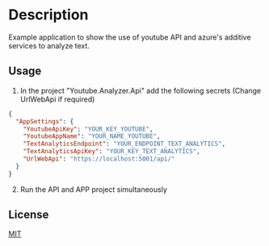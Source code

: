 # Description

Example application to show the use of youtube API and azure's additive services to analyze text.


## Usage

1. In the project "Youtube.Analyzer.Api" add the following secrets (Change UrlWebApi if required)

```JSON
{
  "AppSettings": {
    "YoutubeApiKey": "YOUR_KEY_YOUTUBE",
    "YoutubeAppName": "YOUR_NAME_YOUTUBE",
    "TextAnalyticsEndpoint": "YOUR_ENDPOINT_TEXT_ANALYTICS",
    "TextAnalyticsApiKey": "YOUR_KEY_TEXT_ANALYTICS",
    "UrlWebApi": "https://localhost:5001/api/"
  }
}
```

2. Run the API and APP project simultaneously

## License
[MIT](https://choosealicense.com/licenses/mit/)

